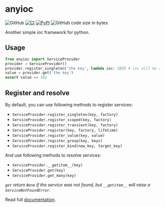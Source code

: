 # anyioc

![GitHub](https://img.shields.io/github/license/Cologler/anyioc-python.svg)
[![CI](https://github.com/Cologler/anyioc-python/actions/workflows/main.yml/badge.svg)](https://github.com/Cologler/anyioc-python/actions/workflows/main.yml)
[![PyPI](https://img.shields.io/pypi/v/anyioc.svg)](https://pypi.org/project/anyioc/)
![GitHub code size in bytes](https://img.shields.io/github/languages/code-size/Cologler/anyioc-python)

Another simple ioc framework for python.

## Usage

``` py
from anyioc import ServiceProvider
provider = ServiceProvider()
provider.register_singleton('the key', lambda ioc: 102) # ioc will be a `IServiceProvider`
value = provider.get('the key')
assert value == 102
```

## Register and resolve

By default, you can use following methods to register services:

- `ServiceProvider.register_singleton(key, factory)`
- `ServiceProvider.register_scoped(key, factory)`
- `ServiceProvider.register_transient(key, factory)`
- `ServiceProvider.register(key, factory, lifetime)`
- `ServiceProvider.register_value(key, value)`
- `ServiceProvider.register_group(key, keys)`
- `ServiceProvider.register_bind(new_key, target_key)`

And use following methods to resolve services:

- `ServiceProvider.__getitem__(key)`
- `ServiceProvider.get(key)`
- `ServiceProvider.get_many(key)`

*`get` return `None` if the service was not found, but `__getitem__` will raise a `ServiceNotFoundError`.*

Read full [documentation](https://github.com/Cologler/anyioc-python/wiki).
